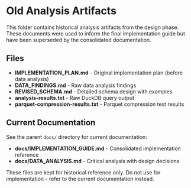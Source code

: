 # Old Analysis Artifacts

This folder contains historical analysis artifacts from the design phase. These documents were used to inform the final implementation guide but have been superseded by the consolidated documentation.

## Files

- **IMPLEMENTATION_PLAN.md** - Original implementation plan (before data analysis)
- **DATA_FINDINGS.md** - Raw data analysis findings
- **REVISED_SCHEMA.md** - Detailed schema design with examples
- **analysis-results.txt** - Raw DuckDB query output
- **parquet-compression-results.txt** - Parquet compression test results

## Current Documentation

See the parent `docs/` directory for current documentation:
- **docs/IMPLEMENTATION_GUIDE.md** - Consolidated implementation reference
- **docs/DATA_ANALYSIS.md** - Critical analysis with design decisions

These files are kept for historical reference only. Do not use for implementation - refer to the current documentation instead.
